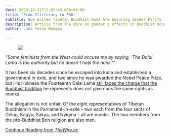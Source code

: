 ```yaml
---
date: 2020-10-31T15:01:40.000+00:00
title: 'From Illiteracy to PhD:'
subtitle: How Exiled Tibetan Buddhist Nuns Are Ensuring Gender Parity
description: Article from The Wire on gender's effects in Buddhist monasticism
author: Lama Yeshe Wangmo

---
```

<figure class="blog-photo">

  
![](/media/hhdl.png)_</figure>_

_“Some feminists from the West could accuse me by saying, ‘The Dalai Lama is the authority but he doesn’t help the nuns.’”_

It has been six decades since he escaped into India and established a government in exile, and two since he was awarded the Nobel Peace Prize, but His Holiness the Fourteenth Dalai Lama [still faces the charge that the Buddhist tradition](https://info-buddhism.com/Interview_Dalai_Lama_about_the_Full_Ordination_of_Women.html) he represents does not give nuns the same rights as monks.

The allegation is not unfair. Of the eight representatives of Tibetan Buddhism in the Parliament-in-exile – two each from the four sects of Gelug, Kagyu, Sakya, and Nyigma – all are monks. The two members from the pre-Buddhist Bon religion are also men.

[Continue Reading from _TheWire.in:_](https://thewire.in/religion/from-illiteracy-to-phd-how-exiled-tibetan-buddhist-nuns-are-ensuring-gender-parity)